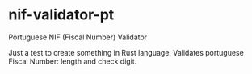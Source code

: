 # nif-validator-pt
Portuguese NIF (Fiscal Number) Validator

Just a test to create something in Rust language. Validates portuguese Fiscal Number: length and check digit.
